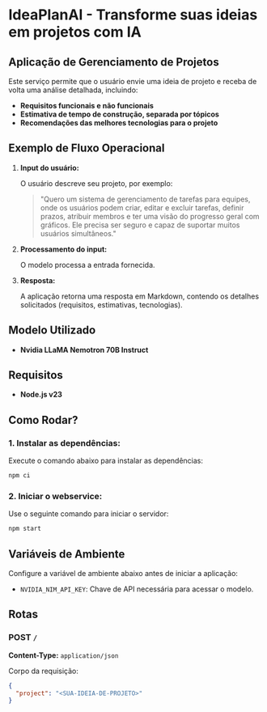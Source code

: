 # IdeaPlanAI - Transforme suas ideias em projetos com IA

## Aplicação de Gerenciamento de Projetos

Este serviço permite que o usuário envie uma ideia de projeto e receba de volta uma análise detalhada, incluindo:

- **Requisitos funcionais e não funcionais**
- **Estimativa de tempo de construção, separada por tópicos**
- **Recomendações das melhores tecnologias para o projeto**

## Exemplo de Fluxo Operacional

1. **Input do usuário:**

   O usuário descreve seu projeto, por exemplo:

   > "Quero um sistema de gerenciamento de tarefas para equipes, onde os usuários podem criar, editar e excluir tarefas, definir prazos, atribuir membros e ter uma visão do progresso geral com gráficos. Ele precisa ser seguro e capaz de suportar muitos usuários simultâneos."

2. **Processamento do input:**

   O modelo processa a entrada fornecida.

3. **Resposta:**

   A aplicação retorna uma resposta em Markdown, contendo os detalhes solicitados (requisitos, estimativas, tecnologias).

## Modelo Utilizado

- **Nvidia LLaMA Nemotron 70B Instruct**

## Requisitos

- **Node.js v23**

## Como Rodar?

### 1. Instalar as dependências:

Execute o comando abaixo para instalar as dependências:

```bash
npm ci
```

### 2. Iniciar o webservice:

Use o seguinte comando para iniciar o servidor:

```bash
npm start
```

## Variáveis de Ambiente

Configure a variável de ambiente abaixo antes de iniciar a aplicação:

- `NVIDIA_NIM_API_KEY`: Chave de API necessária para acessar o modelo.

## Rotas

### POST `/`

**Content-Type:** `application/json`

Corpo da requisição:

```json
{
  "project": "<SUA-IDEIA-DE-PROJETO>"
}
```
